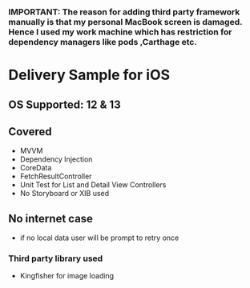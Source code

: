 ### IMPORTANT: The reason for adding third party framework manually is that my personal MacBook screen is damaged. Hence I used my work machine which has restriction for dependency managers like pods ,Carthage etc.


# Delivery Sample for iOS

## OS Supported: 12 & 13

## Covered
- MVVM 
- Dependency Injection
- CoreData
- FetchResultController 
- Unit Test for List and Detail View Controllers
- No Storyboard or XIB used

## No internet case
- if no local data user will be prompt to retry once

### Third party library used
- Kingfisher for image loading
